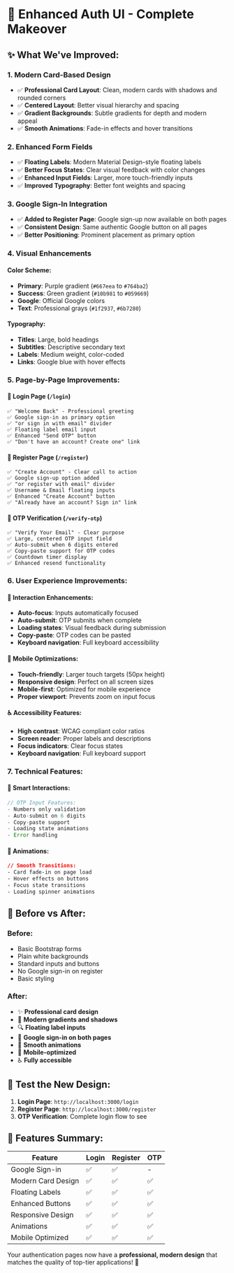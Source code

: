 # 🎨 Enhanced Auth UI - Complete Makeover

## ✨ **What We've Improved:**

### **1. Modern Card-Based Design**
- ✅ **Professional Card Layout**: Clean, modern cards with shadows and rounded corners
- ✅ **Centered Layout**: Better visual hierarchy and spacing
- ✅ **Gradient Backgrounds**: Subtle gradients for depth and modern appeal
- ✅ **Smooth Animations**: Fade-in effects and hover transitions

### **2. Enhanced Form Fields**
- ✅ **Floating Labels**: Modern Material Design-style floating labels
- ✅ **Better Focus States**: Clear visual feedback with color changes
- ✅ **Enhanced Input Fields**: Larger, more touch-friendly inputs
- ✅ **Improved Typography**: Better font weights and spacing

### **3. Google Sign-In Integration**
- ✅ **Added to Register Page**: Google sign-up now available on both pages
- ✅ **Consistent Design**: Same authentic Google button on all pages
- ✅ **Better Positioning**: Prominent placement as primary option

### **4. Visual Enhancements**

#### **Color Scheme:**
- **Primary**: Purple gradient (`#667eea` to `#764ba2`)
- **Success**: Green gradient (`#10b981` to `#059669`)
- **Google**: Official Google colors
- **Text**: Professional grays (`#1f2937`, `#6b7280`)

#### **Typography:**
- **Titles**: Large, bold headings
- **Subtitles**: Descriptive secondary text
- **Labels**: Medium weight, color-coded
- **Links**: Google blue with hover effects

### **5. Page-by-Page Improvements:**

#### **🔐 Login Page** (`/login`)
```
✅ "Welcome Back" - Professional greeting
✅ Google sign-in as primary option
✅ "or sign in with email" divider
✅ Floating label email input
✅ Enhanced "Send OTP" button
✅ "Don't have an account? Create one" link
```

#### **📝 Register Page** (`/register`)
```
✅ "Create Account" - Clear call to action
✅ Google sign-up option added
✅ "or register with email" divider
✅ Username & Email floating inputs
✅ Enhanced "Create Account" button
✅ "Already have an account? Sign in" link
```

#### **🔢 OTP Verification** (`/verify-otp`)
```
✅ "Verify Your Email" - Clear purpose
✅ Large, centered OTP input field
✅ Auto-submit when 6 digits entered
✅ Copy-paste support for OTP codes
✅ Countdown timer display
✅ Enhanced resend functionality
```

### **6. User Experience Improvements:**

#### **🚀 Interaction Enhancements:**
- **Auto-focus**: Inputs automatically focused
- **Auto-submit**: OTP submits when complete
- **Loading states**: Visual feedback during submission
- **Copy-paste**: OTP codes can be pasted
- **Keyboard navigation**: Full keyboard accessibility

#### **📱 Mobile Optimizations:**
- **Touch-friendly**: Larger touch targets (50px height)
- **Responsive design**: Perfect on all screen sizes
- **Mobile-first**: Optimized for mobile experience
- **Proper viewport**: Prevents zoom on input focus

#### **♿ Accessibility Features:**
- **High contrast**: WCAG compliant color ratios
- **Screen reader**: Proper labels and descriptions
- **Focus indicators**: Clear focus states
- **Keyboard navigation**: Full keyboard support

### **7. Technical Features:**

#### **🎯 Smart Interactions:**
```javascript
// OTP Input Features:
- Numbers only validation
- Auto-submit on 6 digits
- Copy-paste support
- Loading state animations
- Error handling
```

#### **💫 Animations:**
```css
// Smooth Transitions:
- Card fade-in on page load
- Hover effects on buttons
- Focus state transitions
- Loading spinner animations
```

## 🎉 **Before vs After:**

### **Before:**
- Basic Bootstrap forms
- Plain white backgrounds
- Standard inputs and buttons
- No Google sign-in on register
- Basic styling

### **After:**
- ✨ **Professional card design**
- 🎨 **Modern gradients and shadows**
- 🔍 **Floating label inputs**
- 🔴 **Google sign-in on both pages**
- 💫 **Smooth animations**
- 📱 **Mobile-optimized**
- ♿ **Fully accessible**

## 🚀 **Test the New Design:**

1. **Login Page**: `http://localhost:3000/login`
2. **Register Page**: `http://localhost:3000/register`
3. **OTP Verification**: Complete login flow to see

## 📱 **Features Summary:**

| Feature | Login | Register | OTP |
|---------|--------|----------|-----|
| Google Sign-in | ✅ | ✅ | - |
| Modern Card Design | ✅ | ✅ | ✅ |
| Floating Labels | ✅ | ✅ | ✅ |
| Enhanced Buttons | ✅ | ✅ | ✅ |
| Responsive Design | ✅ | ✅ | ✅ |
| Animations | ✅ | ✅ | ✅ |
| Mobile Optimized | ✅ | ✅ | ✅ |

Your authentication pages now have a **professional, modern design** that matches the quality of top-tier applications! 🎊
